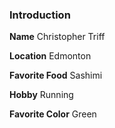 ### Introduction ###

**Name**
Christopher Triff

**Location**
Edmonton

**Favorite Food**
Sashimi

**Hobby**
Running

**Favorite Color**
Green
